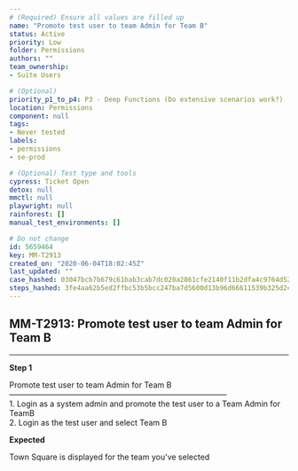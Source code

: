 ```yaml
---
# (Required) Ensure all values are filled up
name: "Promote test user to team Admin for Team B"
status: Active
priority: Low
folder: Permissions
authors: ""
team_ownership: 
- Suite Users

# (Optional)
priority_p1_to_p4: P3 - Deep Functions (Do extensive scenarios work?)
location: Permissions
component: null
tags: 
- Never tested
labels: 
- permissions
- se-prod

# (Optional) Test type and tools
cypress: Ticket Open
detox: null
mmctl: null
playwright: null
rainforest: []
manual_test_environments: []

# Do not change
id: 5659464
key: MM-T2913
created_on: "2020-06-04T18:02:45Z"
last_updated: ""
case_hashed: 03047bcb7b679c61bab3cab7dc020a2861cfe2140f11b2dfa4c9764d524f3f5b11eabbbaec21868960d0cf74b099433d
steps_hashed: 3fe4aa62b5ed2ffbc53b5bcc247ba7d5600d13b96d66611539b325d2c9f5198f7f775709386d55dff5ceec1ea17d9c4f
---
```


<!-- (Auto-generated) Based on frontmatter's "key" and "name" -->

## MM-T2913: Promote test user to team Admin for Team B

---

**Step 1**

Promote test user to team Admin for Team B\
————————————————————————————\
1\. Login as a system admin and promote the test user to a Team Admin for TeamB\
2\. Login as the test user and select Team B

**Expected**

Town Square is displayed for the team you've selected
